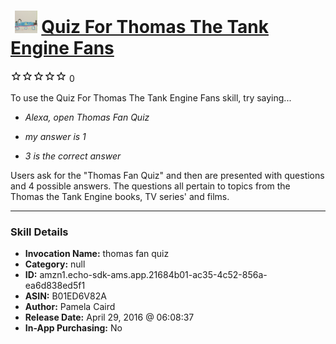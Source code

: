 # &nbsp;<img src="skill_icon" alt="Quiz For Thomas The Tank Engine Fans icon" width="36"> [Quiz For Thomas The Tank Engine Fans](http://alexa.amazon.com/#skills/amzn1.echo-sdk-ams.app.21684b01-ac35-4c52-856a-ea6d838ed5f1)
![0 stars](../../images/ic_star_border_black_18dp_1x.png)![0 stars](../../images/ic_star_border_black_18dp_1x.png)![0 stars](../../images/ic_star_border_black_18dp_1x.png)![0 stars](../../images/ic_star_border_black_18dp_1x.png)![0 stars](../../images/ic_star_border_black_18dp_1x.png) 0

To use the Quiz For Thomas The Tank Engine Fans skill, try saying...

* *Alexa, open Thomas Fan Quiz*

* *my answer is 1*

* *3 is the correct answer*

Users ask for the "Thomas Fan Quiz" and then are presented with questions and 4 possible answers. The questions all pertain to topics from the Thomas the Tank Engine books, TV series' and films.

***

### Skill Details

* **Invocation Name:** thomas fan quiz
* **Category:** null
* **ID:** amzn1.echo-sdk-ams.app.21684b01-ac35-4c52-856a-ea6d838ed5f1
* **ASIN:** B01ED6V82A
* **Author:** Pamela Caird
* **Release Date:** April 29, 2016 @ 06:08:37
* **In-App Purchasing:** No
